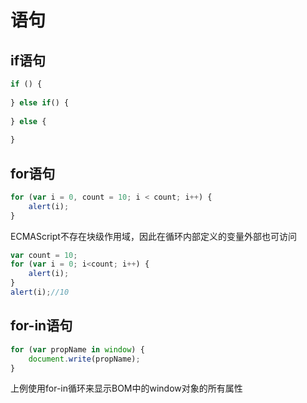 # 语句



## if语句

```javascript
if () {
  
} else if() {
  
} else {
  
}
```



## for语句

```javascript
for (var i = 0, count = 10; i < count; i++) {
	alert(i);
}
```

ECMAScript不存在块级作用域，因此在循环内部定义的变量外部也可访问

```javascript
var count = 10;
for (var i = 0; i<count; i++) {
	alert(i);
}
alert(i);//10
```



## for-in语句

```javascript
for (var propName in window) {
	document.write(propName);
}
```

上例使用for-in循环来显示BOM中的window对象的所有属性